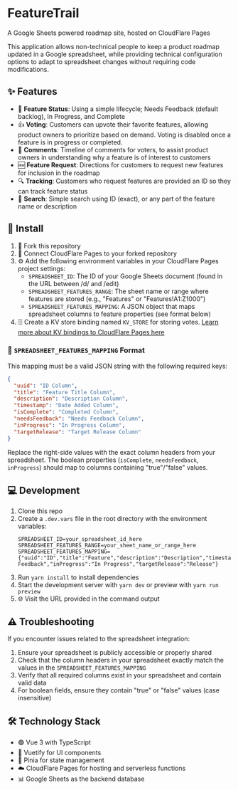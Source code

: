 # FeatureTrail

A Google Sheets powered roadmap site, hosted on CloudFlare Pages

This application allows non-technical people to keep a product roadmap updated in a Google spreadsheet, while providing technical configuration options to adapt to spreadsheet changes without requiring code modifications.

## ✨ Features

- 🔄 **Feature Status**: Using a simple lifecycle; Needs Feedback (default backlog), In Progress, and Complete
- 👍 **Voting**: Customers can upvote their favorite features, allowing product owners to prioritize based on demand. Voting is disabled once a feature is in progress or completed.
- 💬 **Comments**: Timeline of comments for voters, to assist product owners in understanding why a feature is of interest to customers
- 🆕 **Feature Request**: Directions for customers to request new features for inclusion in the roadmap
- 🔍 **Tracking**: Customers who request features are provided an ID so they can track feature status
- 🔎 **Search**: Simple search using ID (exact), or any part of the feature name or description

## 🚀 Install

1. 🍴 Fork this repository
2. 🔗 Connect CloudFlare Pages to your forked repository
3. ⚙️ Add the following environment variables in your CloudFlare Pages project settings:
   - `SPREADSHEET_ID`: The ID of your Google Sheets document (found in the URL between /d/ and /edit)
   - `SPREADSHEET_FEATURES_RANGE`: The sheet name or range where features are stored (e.g., "Features" or "Features!A1:Z1000")
   - `SPREADSHEET_FEATURES_MAPPING`: A JSON object that maps spreadsheet columns to feature properties (see format below)
4. 🗄️ Create a KV store binding named `KV_STORE` for storing votes. [Learn more about KV bindings to CloudFlare Pages here](https://developers.cloudflare.com/pages/platform/functions/bindings/#kv-namespace-bindings)

### 🔄 `SPREADSHEET_FEATURES_MAPPING` Format

This mapping must be a valid JSON string with the following required keys:
```json
{
  "uuid": "ID Column",
  "title": "Feature Title Column",
  "description": "Description Column",
  "timestamp": "Date Added Column",
  "isComplete": "Completed Column",
  "needsFeedback": "Needs Feedback Column",
  "inProgress": "In Progress Column",
  "targetRelease": "Target Release Column"
}
```

Replace the right-side values with the exact column headers from your spreadsheet. The boolean properties (`isComplete`, `needsFeedback`, `inProgress`) should map to columns containing "true"/"false" values.

## 💻 Development

1. Clone this repo
2. Create a `.dev.vars` file in the root directory with the environment variables:
   ```
   SPREADSHEET_ID=your_spreadsheet_id_here
   SPREADSHEET_FEATURES_RANGE=your_sheet_name_or_range_here
   SPREADSHEET_FEATURES_MAPPING={"uuid":"ID","title":"Feature","description":"Description","timestamp":"Date","isComplete":"Complete","needsFeedback":"Needs Feedback","inProgress":"In Progress","targetRelease":"Release"}
   ```
3. Run `yarn install` to install dependencies
4. Start the development server with `yarn dev` or preview with `yarn run preview`
5. 🌐 Visit the URL provided in the command output

## ⚠️ Troubleshooting

If you encounter issues related to the spreadsheet integration:

1. Ensure your spreadsheet is publicly accessible or properly shared
2. Check that the column headers in your spreadsheet exactly match the values in the `SPREADSHEET_FEATURES_MAPPING`
3. Verify that all required columns exist in your spreadsheet and contain valid data
4. For boolean fields, ensure they contain "true" or "false" values (case insensitive)

## 🛠️ Technology Stack

- 🟢 Vue 3 with TypeScript
- 💎 Vuetify for UI components
- 🏪 Pinia for state management
- ☁️ CloudFlare Pages for hosting and serverless functions
- 📊 Google Sheets as the backend database
